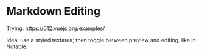 # Markdown Editing

Trying: https://012.vuejs.org/examples/

Idea: use a styled textarea; then toggle between preview and editing, like in
Notable.


